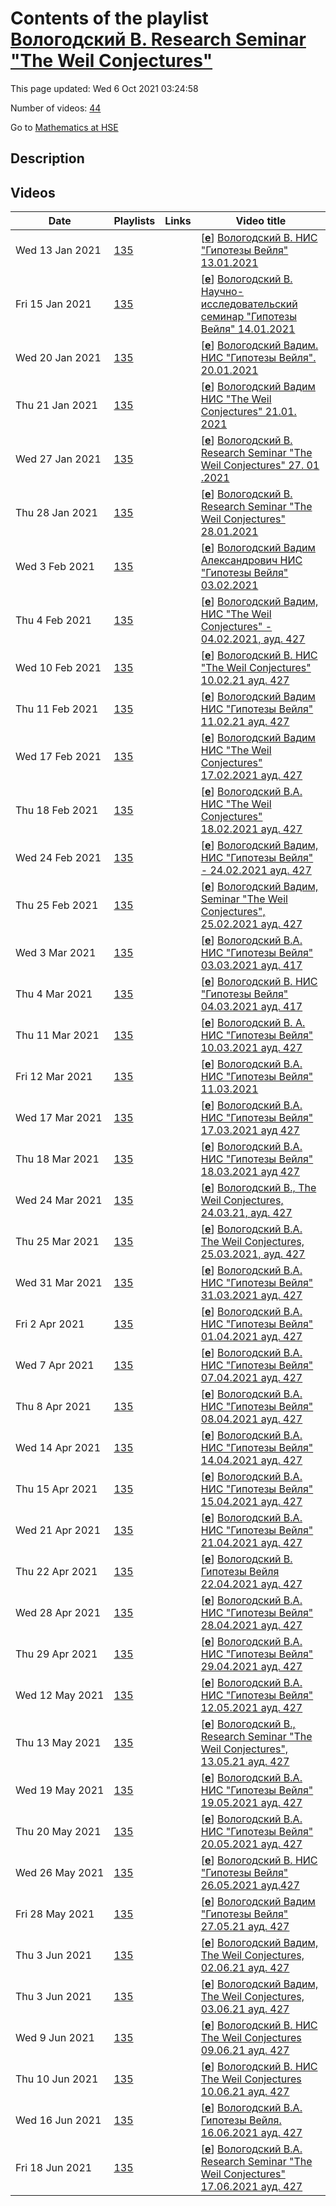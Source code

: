 # Contents of the playlist [Вологодский В. Research Seminar "The Weil Conjectures"](https://www.youtube.com/playlist?list=PLq3E5oubNNoAfSAjPR2j7xclrl9DBHmJ4)

This page updated: Wed 6 Oct 2021 03:24:58

Number of videos: [44](#videos)

Go to [Mathematics at HSE](../README.md)

## Description



## Videos

|Date|Playlists|Links|Video title|
|---|---|---|---|
| Wed&nbsp;13&nbsp;Jan&nbsp;2021 | [135](../playlists/135 "Вологодский В. Research Seminar &#34;The Weil Conjectures&#34;") |  | [[**e**](https://studio.youtube.com/video/AoGrPuutxBM/edit "Edit")] [Вологодский В. НИС &#34;Гипотезы Вейля&#34; 13.01.2021](https://www.youtube.com/watch?v=AoGrPuutxBM&list=PLq3E5oubNNoAfSAjPR2j7xclrl9DBHmJ4 "Research Seminar &#34;The Weil Conjectures&#34;&#013;Faculty of Mathematics&#013;3 module&#013;Vadim Vologodsky&#013;Language: English") |
| Fri&nbsp;15&nbsp;Jan&nbsp;2021 | [135](../playlists/135 "Вологодский В. Research Seminar &#34;The Weil Conjectures&#34;") |  | [[**e**](https://studio.youtube.com/video/DDWD7M0Tqw4/edit "Edit")] [Вологодский В. Научно-исследовательский семинар &#34;Гипотезы Вейля&#34; 14.01.2021](https://www.youtube.com/watch?v=DDWD7M0Tqw4&list=PLq3E5oubNNoAfSAjPR2j7xclrl9DBHmJ4 "Кто читает: Факультет математики&#013;Когда читается: 3&#013;Преподаватели: Вологодский Вадим Александрович&#013;Язык: английский") |
| Wed&nbsp;20&nbsp;Jan&nbsp;2021 | [135](../playlists/135 "Вологодский В. Research Seminar &#34;The Weil Conjectures&#34;") |  | [[**e**](https://studio.youtube.com/video/CYBWbv-AI1c/edit "Edit")] [Вологодский Вадим.  НИС &#34;Гипотезы Вейля&#34;. 20.01.2021](https://www.youtube.com/watch?v=CYBWbv-AI1c&list=PLq3E5oubNNoAfSAjPR2j7xclrl9DBHmJ4 "Optional course (faculty)&#013;Delivered by: Faculty of Mathematics&#013; 3 module&#013; Vadim Vologodsky") |
| Thu&nbsp;21&nbsp;Jan&nbsp;2021 | [135](../playlists/135 "Вологодский В. Research Seminar &#34;The Weil Conjectures&#34;") |  | [[**e**](https://studio.youtube.com/video/iyaJH9zBni8/edit "Edit")] [Вологодский  Вадим НИС &#34;The Weil Conjectures&#34; 21.01. 2021](https://www.youtube.com/watch?v=iyaJH9zBni8&list=PLq3E5oubNNoAfSAjPR2j7xclrl9DBHmJ4 "Research Seminar &#34;The Weil Conjectures&#34;&#013;Optional course (faculty)&#013; 3  module&#013;Vadim Vologodsky&#013;Language: English") |
| Wed&nbsp;27&nbsp;Jan&nbsp;2021 | [135](../playlists/135 "Вологодский В. Research Seminar &#34;The Weil Conjectures&#34;") |  | [[**e**](https://studio.youtube.com/video/oLTMIPH7MQk/edit "Edit")] [Вологодский В.  Research Seminar &#34;The Weil Conjectures&#34; 27. 01 .2021](https://www.youtube.com/watch?v=oLTMIPH7MQk&list=PLq3E5oubNNoAfSAjPR2j7xclrl9DBHmJ4 "Research Seminar &#34;The Weil Conjectures&#34;&#013;Optional course &#013;Instructors: Vadim Vologodsky&#013;Language: English") |
| Thu&nbsp;28&nbsp;Jan&nbsp;2021 | [135](../playlists/135 "Вологодский В. Research Seminar &#34;The Weil Conjectures&#34;") |  | [[**e**](https://studio.youtube.com/video/ktl25Q0xtf8/edit "Edit")] [Вологодский В. Research Seminar &#34;The Weil Conjectures&#34; 28.01.2021](https://www.youtube.com/watch?v=ktl25Q0xtf8&list=PLq3E5oubNNoAfSAjPR2j7xclrl9DBHmJ4) |
| Wed&nbsp;3&nbsp;Feb&nbsp;2021 | [135](../playlists/135 "Вологодский В. Research Seminar &#34;The Weil Conjectures&#34;") |  | [[**e**](https://studio.youtube.com/video/uoILZK3qSHU/edit "Edit")] [Вологодский Вадим Александрович НИС  &#34;Гипотезы Вейля&#34; 03.02.2021](https://www.youtube.com/watch?v=uoILZK3qSHU&list=PLq3E5oubNNoAfSAjPR2j7xclrl9DBHmJ4 "Research Seminar &#34;The Weil Conjectures&#34;&#013;Optional course (faculty)&#013;3 module&#013;Vadim Vologodsky&#013;Language: English") |
| Thu&nbsp;4&nbsp;Feb&nbsp;2021 | [135](../playlists/135 "Вологодский В. Research Seminar &#34;The Weil Conjectures&#34;") |  | [[**e**](https://studio.youtube.com/video/aX0AsP12md8/edit "Edit")] [Вологодский Вадим, НИC &#34;The Weil Conjectures&#34; - 04.02.2021, ауд. 427](https://www.youtube.com/watch?v=aX0AsP12md8&list=PLq3E5oubNNoAfSAjPR2j7xclrl9DBHmJ4 "Research Seminar &#34;The Weil Conjectures&#34;&#013; Faculty of Mathematics&#013;3 module&#013;Vadim Vologodsky&#013;Language: English") |
| Wed&nbsp;10&nbsp;Feb&nbsp;2021 | [135](../playlists/135 "Вологодский В. Research Seminar &#34;The Weil Conjectures&#34;") |  | [[**e**](https://studio.youtube.com/video/Tiaot8GqqO0/edit "Edit")] [Вологодский В. НИС &#34;The Weil Conjectures&#34; 10.02.21 ауд. 427](https://www.youtube.com/watch?v=Tiaot8GqqO0&list=PLq3E5oubNNoAfSAjPR2j7xclrl9DBHmJ4 "Research Seminar &#34;The Weil Conjectures&#34;&#013;Faculty of Mathematics&#013;3 module&#013;Vadim Vologodsky&#013;Language: English") |
| Thu&nbsp;11&nbsp;Feb&nbsp;2021 | [135](../playlists/135 "Вологодский В. Research Seminar &#34;The Weil Conjectures&#34;") |  | [[**e**](https://studio.youtube.com/video/LkSTE174fN4/edit "Edit")] [Вологодский Вадим НИС &#34;Гипотезы Вейля&#34; 11.02.21 ауд. 427](https://www.youtube.com/watch?v=LkSTE174fN4&list=PLq3E5oubNNoAfSAjPR2j7xclrl9DBHmJ4 "Research Seminar &#34;The Weil Conjectures&#34;&#013;Faculty of Mathematics&#013;3 module&#013;Vadim Vologodsky&#013;Language: English") |
| Wed&nbsp;17&nbsp;Feb&nbsp;2021 | [135](../playlists/135 "Вологодский В. Research Seminar &#34;The Weil Conjectures&#34;") |  | [[**e**](https://studio.youtube.com/video/G_SY-c6HUug/edit "Edit")] [Вологодский Вадим НИС &#34;The Weil Conjectures&#34; 17.02.2021 ауд.  427](https://www.youtube.com/watch?v=G_SY-c6HUug&list=PLq3E5oubNNoAfSAjPR2j7xclrl9DBHmJ4 "Research Seminar &#34;The Weil Conjectures&#34;&#013; Faculty of Mathematics&#013;3  module&#013;Vadim Vologodsky&#013;Language: English") |
| Thu&nbsp;18&nbsp;Feb&nbsp;2021 | [135](../playlists/135 "Вологодский В. Research Seminar &#34;The Weil Conjectures&#34;") |  | [[**e**](https://studio.youtube.com/video/jSglQ9nGOM0/edit "Edit")] [Вологодский В.А. НИС &#34;The Weil Conjectures&#34; 18.02.2021 ауд.  427](https://www.youtube.com/watch?v=jSglQ9nGOM0&list=PLq3E5oubNNoAfSAjPR2j7xclrl9DBHmJ4 "Research Seminar &#34;The Weil Conjectures&#34;&#013;Optional course (faculty)&#013;Faculty of Mathematics&#013;3 module&#013;Vadim Vologodsky&#013;Language: English") |
| Wed&nbsp;24&nbsp;Feb&nbsp;2021 | [135](../playlists/135 "Вологодский В. Research Seminar &#34;The Weil Conjectures&#34;") |  | [[**e**](https://studio.youtube.com/video/EEeS4zbSY70/edit "Edit")] [Вологодский Вадим, НИС &#34;Гипотезы Вейля&#34; -  24.02.2021 ауд. 427](https://www.youtube.com/watch?v=EEeS4zbSY70&list=PLq3E5oubNNoAfSAjPR2j7xclrl9DBHmJ4 "НИС &#34;Гипотезы Вейля&#34;&#013;Факультет математики, 3 модуль&#013;Вологодский Вадим Александрович") |
| Thu&nbsp;25&nbsp;Feb&nbsp;2021 | [135](../playlists/135 "Вологодский В. Research Seminar &#34;The Weil Conjectures&#34;") |  | [[**e**](https://studio.youtube.com/video/CC8095BIXTs/edit "Edit")] [Вологодский Вадим, Seminar &#34;The Weil Conjectures&#34;, 25.02.2021 ауд.  427](https://www.youtube.com/watch?v=CC8095BIXTs&list=PLq3E5oubNNoAfSAjPR2j7xclrl9DBHmJ4 "Research Seminar &#34;The Weil Conjectures&#34;&#013;Faculty of Mathematics&#013;3 module&#013;Vadim Vologodsky") |
| Wed&nbsp;3&nbsp;Mar&nbsp;2021 | [135](../playlists/135 "Вологодский В. Research Seminar &#34;The Weil Conjectures&#34;") |  | [[**e**](https://studio.youtube.com/video/-jKlseWsblc/edit "Edit")] [Вологодский В.А.  НИС &#34;Гипотезы Вейля&#34; 03.03.2021 ауд.  417](https://www.youtube.com/watch?v=-jKlseWsblc&list=PLq3E5oubNNoAfSAjPR2j7xclrl9DBHmJ4 "Семинар &#34;Гипотезы Вейля&#34;&#013; Факультет математики&#013;3 модуль&#013; Вологодский Вадим Александрович") |
| Thu&nbsp;4&nbsp;Mar&nbsp;2021 | [135](../playlists/135 "Вологодский В. Research Seminar &#34;The Weil Conjectures&#34;") |  | [[**e**](https://studio.youtube.com/video/vb4eYIXrUDg/edit "Edit")] [Вологодский В. НИС  &#34;Гипотезы Вейля&#34; 04.03.2021 ауд.  417](https://www.youtube.com/watch?v=vb4eYIXrUDg&list=PLq3E5oubNNoAfSAjPR2j7xclrl9DBHmJ4 "Research Seminar &#34;The Weil Conjectures&#34;&#013;Faculty of Mathematics&#013;3 module&#013;Instructors: Vadim Vologodsky&#013;Language: English") |
| Thu&nbsp;11&nbsp;Mar&nbsp;2021 | [135](../playlists/135 "Вологодский В. Research Seminar &#34;The Weil Conjectures&#34;") |  | [[**e**](https://studio.youtube.com/video/N4p5seLDNhc/edit "Edit")] [Вологодский В. А. НИС  &#34;Гипотезы Вейля&#34; 10.03.2021 ауд.  427](https://www.youtube.com/watch?v=N4p5seLDNhc&list=PLq3E5oubNNoAfSAjPR2j7xclrl9DBHmJ4) |
| Fri&nbsp;12&nbsp;Mar&nbsp;2021 | [135](../playlists/135 "Вологодский В. Research Seminar &#34;The Weil Conjectures&#34;") |  | [[**e**](https://studio.youtube.com/video/XJGX1WizFeM/edit "Edit")] [Вологодский В.А. НИС &#34;Гипотезы Вейля&#34; 11.03.2021](https://www.youtube.com/watch?v=XJGX1WizFeM&list=PLq3E5oubNNoAfSAjPR2j7xclrl9DBHmJ4) |
| Wed&nbsp;17&nbsp;Mar&nbsp;2021 | [135](../playlists/135 "Вологодский В. Research Seminar &#34;The Weil Conjectures&#34;") |  | [[**e**](https://studio.youtube.com/video/Ngla_MDAQfQ/edit "Edit")] [Вологодский В.А. НИС &#34;Гипотезы Вейля&#34; 17.03.2021 ауд 427](https://www.youtube.com/watch?v=Ngla_MDAQfQ&list=PLq3E5oubNNoAfSAjPR2j7xclrl9DBHmJ4) |
| Thu&nbsp;18&nbsp;Mar&nbsp;2021 | [135](../playlists/135 "Вологодский В. Research Seminar &#34;The Weil Conjectures&#34;") |  | [[**e**](https://studio.youtube.com/video/Pt_j2-K_LeI/edit "Edit")] [Вологодский В.А. НИС &#34;Гипотезы Вейля&#34; 18.03.2021 ауд 427](https://www.youtube.com/watch?v=Pt_j2-K_LeI&list=PLq3E5oubNNoAfSAjPR2j7xclrl9DBHmJ4) |
| Wed&nbsp;24&nbsp;Mar&nbsp;2021 | [135](../playlists/135 "Вологодский В. Research Seminar &#34;The Weil Conjectures&#34;") |  | [[**e**](https://studio.youtube.com/video/tBR6ei5C4no/edit "Edit")] [Вологодский В., The Weil Conjectures,  24.03.21, ауд. 427](https://www.youtube.com/watch?v=tBR6ei5C4no&list=PLq3E5oubNNoAfSAjPR2j7xclrl9DBHmJ4 "Research Seminar &#34;The Weil Conjectures&#34;&#013; Optional course (faculty)&#013;Faculty of Mathematics&#013;3 module&#013;Vadim Vologodsky&#013;Language: English") |
| Thu&nbsp;25&nbsp;Mar&nbsp;2021 | [135](../playlists/135 "Вологодский В. Research Seminar &#34;The Weil Conjectures&#34;") |  | [[**e**](https://studio.youtube.com/video/1JasCEwRoB4/edit "Edit")] [Вологодский В.А. The Weil Conjectures, 25.03.2021, ауд.  427](https://www.youtube.com/watch?v=1JasCEwRoB4&list=PLq3E5oubNNoAfSAjPR2j7xclrl9DBHmJ4 "Research Seminar &#34;The Weil Conjectures&#34;&#013;Optional course (faculty)&#013;Faculty of Mathematics&#013;3 module&#013;Instructors: Vadim Vologodsky&#013;Language: English") |
| Wed&nbsp;31&nbsp;Mar&nbsp;2021 | [135](../playlists/135 "Вологодский В. Research Seminar &#34;The Weil Conjectures&#34;") |  | [[**e**](https://studio.youtube.com/video/fIQsY7oNNAU/edit "Edit")] [Вологодский В.А. НИС &#34;Гипотезы Вейля&#34; 31.03.2021 ауд. 427](https://www.youtube.com/watch?v=fIQsY7oNNAU&list=PLq3E5oubNNoAfSAjPR2j7xclrl9DBHmJ4) |
| Fri&nbsp;2&nbsp;Apr&nbsp;2021 | [135](../playlists/135 "Вологодский В. Research Seminar &#34;The Weil Conjectures&#34;") |  | [[**e**](https://studio.youtube.com/video/_acfZg8iB4s/edit "Edit")] [Вологодский В.А. НИС &#34;Гипотезы Вейля&#34; 01.04.2021 ауд. 427](https://www.youtube.com/watch?v=_acfZg8iB4s&list=PLq3E5oubNNoAfSAjPR2j7xclrl9DBHmJ4) |
| Wed&nbsp;7&nbsp;Apr&nbsp;2021 | [135](../playlists/135 "Вологодский В. Research Seminar &#34;The Weil Conjectures&#34;") |  | [[**e**](https://studio.youtube.com/video/SXrXUidOAIw/edit "Edit")] [Вологодский В.А. НИС &#34;Гипотезы Вейля&#34; 07.04.2021 ауд. 427](https://www.youtube.com/watch?v=SXrXUidOAIw&list=PLq3E5oubNNoAfSAjPR2j7xclrl9DBHmJ4) |
| Thu&nbsp;8&nbsp;Apr&nbsp;2021 | [135](../playlists/135 "Вологодский В. Research Seminar &#34;The Weil Conjectures&#34;") |  | [[**e**](https://studio.youtube.com/video/qfKjooQggek/edit "Edit")] [Вологодский В.А. НИС &#34;Гипотезы Вейля&#34; 08.04.2021 ауд. 427](https://www.youtube.com/watch?v=qfKjooQggek&list=PLq3E5oubNNoAfSAjPR2j7xclrl9DBHmJ4) |
| Wed&nbsp;14&nbsp;Apr&nbsp;2021 | [135](../playlists/135 "Вологодский В. Research Seminar &#34;The Weil Conjectures&#34;") |  | [[**e**](https://studio.youtube.com/video/9IDjveLuwus/edit "Edit")] [Вологодский В.А. НИС &#34;Гипотезы Вейля&#34; 14.04.2021 ауд. 427](https://www.youtube.com/watch?v=9IDjveLuwus&list=PLq3E5oubNNoAfSAjPR2j7xclrl9DBHmJ4) |
| Thu&nbsp;15&nbsp;Apr&nbsp;2021 | [135](../playlists/135 "Вологодский В. Research Seminar &#34;The Weil Conjectures&#34;") |  | [[**e**](https://studio.youtube.com/video/LhlUr5gklRs/edit "Edit")] [Вологодский В.А. НИС &#34;Гипотезы Вейля&#34; 15.04.2021 ауд. 427](https://www.youtube.com/watch?v=LhlUr5gklRs&list=PLq3E5oubNNoAfSAjPR2j7xclrl9DBHmJ4) |
| Wed&nbsp;21&nbsp;Apr&nbsp;2021 | [135](../playlists/135 "Вологодский В. Research Seminar &#34;The Weil Conjectures&#34;") |  | [[**e**](https://studio.youtube.com/video/934DUhsfO7Y/edit "Edit")] [Вологодский В.А. НИС &#34;Гипотезы Вейля&#34; 21.04.2021 ауд. 427](https://www.youtube.com/watch?v=934DUhsfO7Y&list=PLq3E5oubNNoAfSAjPR2j7xclrl9DBHmJ4) |
| Thu&nbsp;22&nbsp;Apr&nbsp;2021 | [135](../playlists/135 "Вологодский В. Research Seminar &#34;The Weil Conjectures&#34;") |  | [[**e**](https://studio.youtube.com/video/ha7jeC_37i8/edit "Edit")] [Вологодский В. Гипотезы Вейля 22.04.2021 ауд. 427](https://www.youtube.com/watch?v=ha7jeC_37i8&list=PLq3E5oubNNoAfSAjPR2j7xclrl9DBHmJ4 "Research Seminar &#34;The Weil Conjectures&#34; &#013;Факультет математики;  4 модуль&#013;Language: English&#013;Type: Optional course (faculty)") |
| Wed&nbsp;28&nbsp;Apr&nbsp;2021 | [135](../playlists/135 "Вологодский В. Research Seminar &#34;The Weil Conjectures&#34;") |  | [[**e**](https://studio.youtube.com/video/IMs_kBXMJ7A/edit "Edit")] [Вологодский В.А. НИС &#34;Гипотезы Вейля&#34; 28.04.2021 ауд. 427](https://www.youtube.com/watch?v=IMs_kBXMJ7A&list=PLq3E5oubNNoAfSAjPR2j7xclrl9DBHmJ4) |
| Thu&nbsp;29&nbsp;Apr&nbsp;2021 | [135](../playlists/135 "Вологодский В. Research Seminar &#34;The Weil Conjectures&#34;") |  | [[**e**](https://studio.youtube.com/video/008pwu285sM/edit "Edit")] [Вологодский В.А. НИС &#34;Гипотезы Вейля&#34; 29.04.2021 ауд. 427](https://www.youtube.com/watch?v=008pwu285sM&list=PLq3E5oubNNoAfSAjPR2j7xclrl9DBHmJ4) |
| Wed&nbsp;12&nbsp;May&nbsp;2021 | [135](../playlists/135 "Вологодский В. Research Seminar &#34;The Weil Conjectures&#34;") |  | [[**e**](https://studio.youtube.com/video/cTBgyiyt3kk/edit "Edit")] [Вологодский В.А. НИС &#34;Гипотезы Вейля&#34; 12.05.2021 ауд. 427](https://www.youtube.com/watch?v=cTBgyiyt3kk&list=PLq3E5oubNNoAfSAjPR2j7xclrl9DBHmJ4) |
| Thu&nbsp;13&nbsp;May&nbsp;2021 | [135](../playlists/135 "Вологодский В. Research Seminar &#34;The Weil Conjectures&#34;") |  | [[**e**](https://studio.youtube.com/video/8kXP5uhk8AY/edit "Edit")] [Вологодский В., Research Seminar &#34;The Weil Conjectures&#34;, 13.05.21 ауд. 427](https://www.youtube.com/watch?v=8kXP5uhk8AY&list=PLq3E5oubNNoAfSAjPR2j7xclrl9DBHmJ4 "Research Seminar &#34;The Weil Conjectures&#34;&#013;Optional course (faculty)&#013;Faculty of Mathematics&#013;4 module&#013;Vadim Vologodsky&#013;Language: English") |
| Wed&nbsp;19&nbsp;May&nbsp;2021 | [135](../playlists/135 "Вологодский В. Research Seminar &#34;The Weil Conjectures&#34;") |  | [[**e**](https://studio.youtube.com/video/kdiU_Wi8ox0/edit "Edit")] [Вологодский В.А. НИС &#34;Гипотезы Вейля&#34; 19.05.2021 ауд. 427](https://www.youtube.com/watch?v=kdiU_Wi8ox0&list=PLq3E5oubNNoAfSAjPR2j7xclrl9DBHmJ4) |
| Thu&nbsp;20&nbsp;May&nbsp;2021 | [135](../playlists/135 "Вологодский В. Research Seminar &#34;The Weil Conjectures&#34;") |  | [[**e**](https://studio.youtube.com/video/e6fcPE78aOM/edit "Edit")] [Вологодский В.А. НИС &#34;Гипотезы Вейля&#34; 20.05.2021 ауд. 427](https://www.youtube.com/watch?v=e6fcPE78aOM&list=PLq3E5oubNNoAfSAjPR2j7xclrl9DBHmJ4) |
| Wed&nbsp;26&nbsp;May&nbsp;2021 | [135](../playlists/135 "Вологодский В. Research Seminar &#34;The Weil Conjectures&#34;") |  | [[**e**](https://studio.youtube.com/video/eZ8SHGucvxo/edit "Edit")] [Вологодский В. НИС &#34;Гипотезы Вейля&#34; 26.05.2021 ауд.427](https://www.youtube.com/watch?v=eZ8SHGucvxo&list=PLq3E5oubNNoAfSAjPR2j7xclrl9DBHmJ4) |
| Fri&nbsp;28&nbsp;May&nbsp;2021 | [135](../playlists/135 "Вологодский В. Research Seminar &#34;The Weil Conjectures&#34;") |  | [[**e**](https://studio.youtube.com/video/I1LNsZZenS8/edit "Edit")] [Вологодский Вадим  &#34;Гипотезы Вейля&#34; 27.05.21 ауд. 427](https://www.youtube.com/watch?v=I1LNsZZenS8&list=PLq3E5oubNNoAfSAjPR2j7xclrl9DBHmJ4 "2020/2021&#013;Научно-исследовательский семинар &#34;Гипотезы Вейля&#34;&#013;Факультет математики&#013;4 модуль&#013;Преподаватель: Вологодский Вадим Александрович&#013;Язык: английский") |
| Thu&nbsp;3&nbsp;Jun&nbsp;2021 | [135](../playlists/135 "Вологодский В. Research Seminar &#34;The Weil Conjectures&#34;") |  | [[**e**](https://studio.youtube.com/video/LZQSUH9KfGI/edit "Edit")] [Вологодский Вадим, The Weil Conjectures,  02.06.21 ауд.  427](https://www.youtube.com/watch?v=LZQSUH9KfGI&list=PLq3E5oubNNoAfSAjPR2j7xclrl9DBHmJ4 "2020/2021&#013;Research Seminar &#34;The Weil Conjectures&#34;&#013;Optional course (faculty)&#013;Faculty of Mathematics&#013;4 module&#013;Vadim Vologodsky&#013;English") |
| Thu&nbsp;3&nbsp;Jun&nbsp;2021 | [135](../playlists/135 "Вологодский В. Research Seminar &#34;The Weil Conjectures&#34;") |  | [[**e**](https://studio.youtube.com/video/IjUBYG6yS4w/edit "Edit")] [Вологодский Вадим, The Weil Conjectures, 03.06.21 ауд. 427](https://www.youtube.com/watch?v=IjUBYG6yS4w&list=PLq3E5oubNNoAfSAjPR2j7xclrl9DBHmJ4 "2020/2021&#013;Research Seminar &#34;The Weil Conjectures&#34;&#013;Optional course (faculty)&#013;Faculty of Mathematics&#013;4 module&#013;Vadim Vologodsky&#013;English") |
| Wed&nbsp;9&nbsp;Jun&nbsp;2021 | [135](../playlists/135 "Вологодский В. Research Seminar &#34;The Weil Conjectures&#34;") |  | [[**e**](https://studio.youtube.com/video/Jmoxo0qrhgA/edit "Edit")] [Вологодский В. НИС The Weil Conjectures 09.06.21 ауд. 427](https://www.youtube.com/watch?v=Jmoxo0qrhgA&list=PLq3E5oubNNoAfSAjPR2j7xclrl9DBHmJ4 "2020/2021&#013;Research Seminar &#34;The Weil Conjectures&#34;&#013;Optional course (faculty)&#013;Faculty of Mathematics&#013;4 module&#013;Vadim Vologodsky&#013;Language: English") |
| Thu&nbsp;10&nbsp;Jun&nbsp;2021 | [135](../playlists/135 "Вологодский В. Research Seminar &#34;The Weil Conjectures&#34;") |  | [[**e**](https://studio.youtube.com/video/RC-EmywF5Cc/edit "Edit")] [Вологодский В.  НИС The Weil Conjectures 10.06.21 ауд. 427](https://www.youtube.com/watch?v=RC-EmywF5Cc&list=PLq3E5oubNNoAfSAjPR2j7xclrl9DBHmJ4 "Research Seminar &#34;The Weil Conjectures&#34;&#013;Faculty of Mathematics&#013;4 module&#013;Vadim Vologodsky&#013;English") |
| Wed&nbsp;16&nbsp;Jun&nbsp;2021 | [135](../playlists/135 "Вологодский В. Research Seminar &#34;The Weil Conjectures&#34;") |  | [[**e**](https://studio.youtube.com/video/q7CZPkTRC3Y/edit "Edit")] [Вологодский В.А. Гипотезы Вейля. 16.06.2021 ауд.  427](https://www.youtube.com/watch?v=q7CZPkTRC3Y&list=PLq3E5oubNNoAfSAjPR2j7xclrl9DBHmJ4 "2020/2021&#013;Научно-исследовательский семинар &#34;Гипотезы Вейля&#34;&#013;Факультет математики&#013;без онлайн-курса&#013;Вологодский Вадим Александрович") |
| Fri&nbsp;18&nbsp;Jun&nbsp;2021 | [135](../playlists/135 "Вологодский В. Research Seminar &#34;The Weil Conjectures&#34;") |  | [[**e**](https://studio.youtube.com/video/NJgQpsj88Eo/edit "Edit")] [Вологодский В.А.  Research Seminar &#34;The Weil Conjectures&#34; 17.06.2021 ауд.  427](https://www.youtube.com/watch?v=NJgQpsj88Eo&list=PLq3E5oubNNoAfSAjPR2j7xclrl9DBHmJ4 "Научно-исследовательский семинар &#34;Гипотезы Вейля&#34;&#013;Дисциплина общефакультетского пула&#013;Факультет математики&#013;4 модуль&#013;Вологодский Вадим Александрович") |
